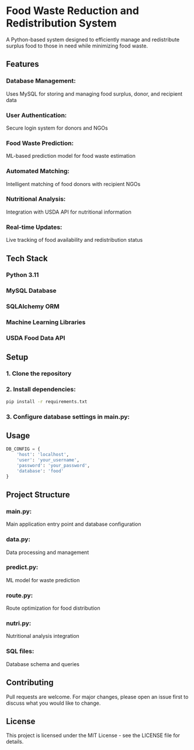 # Food Waste Reduction and Redistribution System

A Python-based system designed to efficiently manage and redistribute surplus food to those in need while minimizing food waste.

## Features

### Database Management: 
Uses MySQL for storing and managing food surplus, donor, and recipient data
### User Authentication:
Secure login system for donors and NGOs
### Food Waste Prediction: 
ML-based prediction model for food waste estimation
### Automated Matching: 
Intelligent matching of food donors with recipient NGOs
### Nutritional Analysis: 
Integration with USDA API for nutritional information
### Real-time Updates: 
Live tracking of food availability and redistribution status

## Tech Stack
### Python 3.11
### MySQL Database
### SQLAlchemy ORM
### Machine Learning Libraries
### USDA Food Data API


## Setup
### 1. Clone the repository
### 2. Install dependencies:

```bash
pip install -r requirements.txt
```
### 3. Configure database settings in main.py:
## Usage

```python
DB_CONFIG = {
    'host': 'localhost',
    'user': 'your_username',
    'password': 'your_password',
    'database': 'food'
}
```
## Project Structure
### main.py: 
Main application entry point and database configuration
### data.py: 
Data processing and management
### predict.py: 
ML model for waste prediction
### route.py: 
Route optimization for food distribution
### nutri.py: 
Nutritional analysis integration
### SQL files: 
Database schema and queries

## Contributing

Pull requests are welcome. For major changes, please open an issue first
to discuss what you would like to change.

## License

This project is licensed under the MIT License - see the LICENSE file for details.
